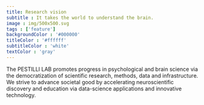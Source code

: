 ```yaml
---
title: Research vision
subtitle : It takes the world to understand the brain.
image : img/500x500.svg
tags : ['feature']
backgroundColor : '#000000'
titleColor : '#ffffff'
subtitleColor : 'white'
textColor : 'gray'
---
```

The PESTILLI LAB promotes progress in psychological and brain science via the democratization of scientific research, methods, data and infrastructure. We strive to advance societal good by accelerating neuroscientific discovery and education via data-science applications and innovative technology.
